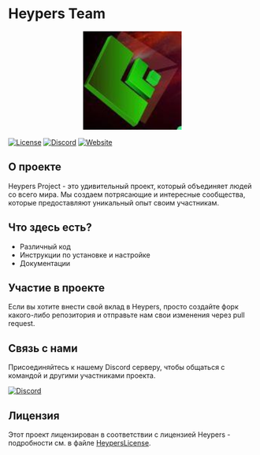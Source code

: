 <!--
Copyright 2023 mrf0rtuna4

Licensed under the Apache License, Version 2.0 (the "License");
you may not use this file except in compliance with the License.
You may obtain a copy of the License at

    http://www.apache.org/licenses/LICENSE-2.0

Unless required by applicable law or agreed to in writing, software
distributed under the License is distributed on an "AS IS" BASIS,
WITHOUT WARRANTIES OR CONDITIONS OF ANY KIND, either express or implied.
See the License for the specific language governing permissions and
limitations under the License.
-->
# Heypers Team

<p align="center">
  <img src="assets/icons/HP.png" width="200"/>
</p>

[![License](https://img.shields.io/badge/License-HeypersLicense-green.svg)](Heypers-License.md)
[![Discord](https://img.shields.io/discord/823510265504989194?label=Join%20Us&logo=discord&logoColor=white&color=7289DA)](https://discord.gg/N8MYbANVJ6)
[![Website](https://img.shields.io/website?url=https%3A%2F%2Fheypers.github.io)](https://heypers.github.io/)

## О проекте

Heypers Project - это удивительный проект, который объединяет людей со всего мира. Мы создаем потрясающие и интересные сообщества, которые предоставляют уникальный опыт своим участникам.

## Что здесь есть?

- Различный код
- Инструкции по установке и настройке
- Документации

## Участие в проекте

Если вы хотите внести свой вклад в Heypers, просто создайте форк какого-либо репозитория и отправьте нам свои изменения через pull request.

## Связь с нами

Присоединяйтесь к нашему Discord серверу, чтобы общаться с командой и другими участниками проекта.

[![Discord](https://img.shields.io/discord/1234567890?label=Join%20Us&logo=discord&logoColor=white&color=7289DA)](https://discord.gg/N8MYbANVJ6)

## Лицензия

Этот проект лицензирован в соответствии с лицензией Heypers - подробности см. в файле [HeypersLicense](Heypers-License.md).
